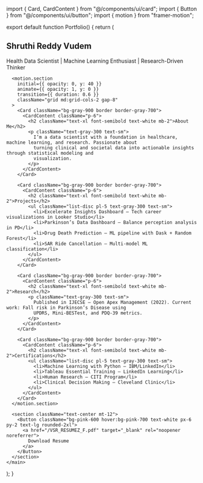 import { Card, CardContent } from "@/components/ui/card";
import { Button } from "@/components/ui/button";
import { motion } from "framer-motion";

export default function Portfolio() {
  return (
    <main className="min-h-screen bg-black text-white px-4 md:px-12 py-10">
      <section className="text-center mb-12">
        <h1 className="text-4xl md:text-5xl font-bold text-gradient mb-4">
          Shruthi Reddy Vudem
        </h1>
        <p className="text-lg md:text-xl text-gray-300">
          Health Data Scientist | Machine Learning Enthusiast | Research-Driven Thinker
        </p>
      </section>

      <motion.section
        initial={{ opacity: 0, y: 40 }}
        animate={{ opacity: 1, y: 0 }}
        transition={{ duration: 0.6 }}
        className="grid md:grid-cols-2 gap-8"
      >
        <Card className="bg-gray-900 border border-gray-700">
          <CardContent className="p-6">
            <h2 className="text-xl font-semibold text-white mb-2">About Me</h2>
            <p className="text-gray-300 text-sm">
              I’m a data scientist with a foundation in healthcare, machine learning, and research. Passionate about
              turning clinical and societal data into actionable insights through statistical modeling and
              visualization.
            </p>
          </CardContent>
        </Card>

        <Card className="bg-gray-900 border border-gray-700">
          <CardContent className="p-6">
            <h2 className="text-xl font-semibold text-white mb-2">Projects</h2>
            <ul className="list-disc pl-5 text-gray-300 text-sm">
              <li>Excelerate Insights Dashboard – Tech career visualizations in Looker Studio</li>
              <li>Parkinson’s Data Dashboard – Balance perception analysis in PD</li>
              <li>Drug Death Prediction – ML pipeline with Dask + Random Forest</li>
              <li>SAR Ride Cancellation – Multi-model ML classification</li>
            </ul>
          </CardContent>
        </Card>

        <Card className="bg-gray-900 border border-gray-700">
          <CardContent className="p-6">
            <h2 className="text-xl font-semibold text-white mb-2">Research</h2>
            <p className="text-gray-300 text-sm">
              Published in IJECSE – Open Apex Management (2022). Current work: Fall risk in Parkinson’s Disease using
              UPDRS, Mini-BESTest, and PDQ-39 metrics.
            </p>
          </CardContent>
        </Card>

        <Card className="bg-gray-900 border border-gray-700">
          <CardContent className="p-6">
            <h2 className="text-xl font-semibold text-white mb-2">Certifications</h2>
            <ul className="list-disc pl-5 text-gray-300 text-sm">
              <li>Machine Learning with Python – IBM/LinkedIn</li>
              <li>Tableau Essential Training – LinkedIn Learning</li>
              <li>Human Research – CITI Program</li>
              <li>Clinical Decision Making – Cleveland Clinic</li>
            </ul>
          </CardContent>
        </Card>
      </motion.section>

      <section className="text-center mt-12">
        <Button className="bg-pink-600 hover:bg-pink-700 text-white px-6 py-2 text-lg rounded-2xl">
          <a href="/VSR_RESUMEZ_F.pdf" target="_blank" rel="noopener noreferrer">
            Download Resume
          </a>
        </Button>
      </section>
    </main>
  );
}
